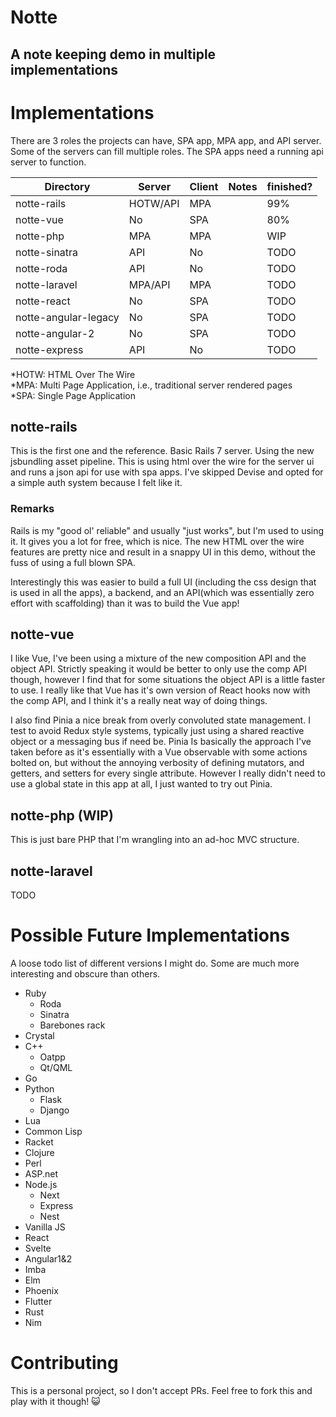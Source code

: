 # Notte
## A note keeping demo in multiple implementations

# Implementations
There are 3 roles the projects can have, SPA app, MPA app, and API server. Some of the servers can fill multiple roles. The SPA apps need a running api server to function.

|Directory|Server|Client|Notes|finished?|
|---------|------|------|-----|---------|
|notte-rails|HOTW/API|MPA||99%|
|notte-vue|No|SPA||80%|
|notte-php|MPA|MPA||WIP|
|notte-sinatra|API|No||TODO|
|notte-roda|API|No||TODO|
|notte-laravel|MPA/API|MPA||TODO|
|notte-react|No|SPA||TODO|
|notte-angular-legacy|No|SPA||TODO|
|notte-angular-2|No|SPA||TODO|
|notte-express|API|No||TODO|

*HOTW: HTML Over The Wire  
*MPA: Multi Page Application, i.e., traditional server rendered pages  
*SPA: Single Page Application  

## notte-rails
This is the first one and the reference. Basic Rails 7 server. Using the new jsbundling asset pipeline. This is using html over the wire for the server ui and runs a json api for use with spa apps. I've skipped Devise and opted for a simple auth system because I felt like it.

### Remarks

Rails is my "good ol' reliable" and usually "just works", but I'm used to using it. It gives you a lot for free, which is nice. The new HTML over the wire features are pretty nice and result in a snappy UI in this demo, without the fuss of using a full blown SPA.

Interestingly this was easier to build a full UI (including the css design that is used in all the apps), a backend, and an API(which was essentially zero effort with scaffolding) than it was to build the Vue app!

## notte-vue

I like Vue, I've been using a mixture of the new composition API and the object API. Strictly speaking it would be better to only use the comp API though, however I find that for some situations the object API is a little faster to use. I really like that Vue has it's own version of React hooks now with the comp API, and I think it's a really neat way of doing things.

I also find Pinia a nice break from overly convoluted state management. I test to avoid Redux style systems, typically just using a shared reactive object or a messaging bus if need be. Pinia Is basically the approach I've taken before as it's essentially with a Vue observable with some actions bolted on, but without the annoying verbosity of defining mutators, and getters, and setters for every single attribute. However I really didn't need to use a global state in this app at all, I just wanted to try out Pinia.

## notte-php (WIP)

This is just bare PHP that I'm wrangling into an ad-hoc MVC structure.

## notte-laravel
TODO


# Possible Future Implementations

A loose todo list of different versions I might do. Some are much more interesting and obscure than others.

- Ruby
  - Roda
  - Sinatra
  - Barebones rack
- Crystal
- C++
  - Oatpp
  - Qt/QML
- Go
- Python
  - Flask
  - Django
- Lua
- Common Lisp
- Racket
- Clojure
- Perl
- ASP.net
- Node.js
  - Next
  - Express
  - Nest
- Vanilla JS
- React
- Svelte
- Angular1&2
- Imba
- Elm
- Phoenix
- Flutter
- Rust
- Nim

# Contributing
This is a personal project, so I don't accept PRs. Feel free to fork this and play with it though! 😺
